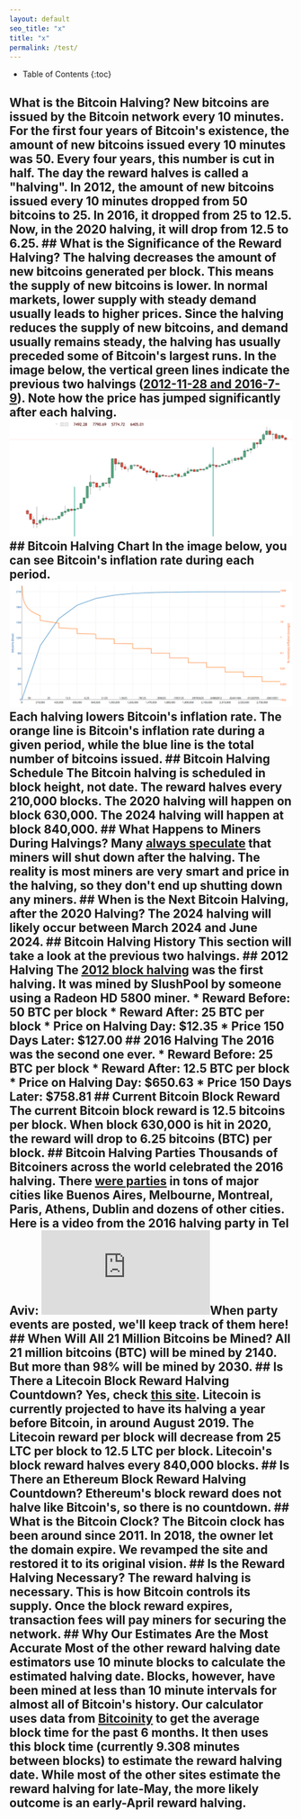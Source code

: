 ```yaml
---
layout: default
seo_title: "x"
title: "x"
permalink: /test/
---
```


* Table of Contents
{:toc}

## What is the Bitcoin Halving? New bitcoins are issued by the Bitcoin network every 10 minutes. For the first four years of Bitcoin's existence, the amount of new bitcoins issued every 10 minutes was 50\. Every four years, this number is cut in half. The day the reward halves is called a "halving". In 2012, the amount of new bitcoins issued every 10 minutes dropped from 50 bitcoins to 25\. In 2016, it dropped from 25 to 12.5\. Now, in the 2020 halving, it will drop from 12.5 to 6.25. ## What is the Significance of the Reward Halving? The halving decreases the amount of new bitcoins generated per block. This means the supply of new bitcoins is lower. In normal markets, lower supply with steady demand usually leads to higher prices. Since the halving reduces the supply of new bitcoins, and demand usually remains steady, the halving has usually preceded some of Bitcoin's largest runs. In the image below, the vertical green lines indicate the previous two halvings ([2012-11-28 and 2016-7-9](https://en.bitcoin.it/wiki/Controlled_supply)). Note how the price has jumped significantly after each halving. ![](/halvingdates.png) ## Bitcoin Halving Chart In the image below, you can see Bitcoin's inflation rate during each period. ![](/inflation.png) Each halving lowers Bitcoin's inflation rate. The orange line is Bitcoin's inflation rate during a given period, while the blue line is the total number of bitcoins issued. ## Bitcoin Halving Schedule The Bitcoin halving is scheduled in block height, not date. The reward halves every 210,000 blocks. The 2020 halving will happen on block 630,000\. The 2024 halving will happen at block 840,000. ## What Happens to Miners During Halvings? Many [always speculate](https://techcrunch.com/2016/07/09/the-reward-for-mining-bitcoin-was-just-cut-in-half/) that miners will shut down after the halving. The reality is most miners are very smart and price in the halving, so they don't end up shutting down any miners. ## When is the Next Bitcoin Halving, after the 2020 Halving? The 2024 halving will likely occur between March 2024 and June 2024\. ## Bitcoin Halving History This section will take a look at the previous two halvings. ## 2012 Halving The [2012 block halving](https://en.bitcoin.it/wiki/Halving_day_2012) was the first halving. It was mined by SlushPool by someone using a Radeon HD 5800 miner. * **Reward Before:** 50 BTC per block * **Reward After:** 25 BTC per block * **Price on Halving Day:** $12.35 * **Price 150 Days Later:** $127.00 ## 2016 Halving The 2016 was the second one ever. * **Reward Before:** 25 BTC per block * **Reward After:** 12.5 BTC per block * **Price on Halving Day:** $650.63 * **Price 150 Days Later:** $758.81 ## Current Bitcoin Block Reward The current Bitcoin block reward is 12.5 bitcoins per block. When block 630,000 is hit in 2020, the reward will drop to 6.25 bitcoins (BTC) per block. ## Bitcoin Halving Parties Thousands of Bitcoiners across the world celebrated the 2016 halving. There [were parties](http://blog.thehalvening.com/bitcoin-halving-parties-2016/) in tons of major cities like Buenos Aires, Melbourne, Montreal, Paris, Athens, Dublin and dozens of other cities. Here is a video from the 2016 halving party in Tel Aviv: <iframe style="height: auto; max-width: 100%;" src="https://www.youtube.com/embed/T0IR8X-Qnqs" allow="autoplay; encrypted-media" allowfullscreen="" frameborder="0"></iframe>When party events are posted, we'll keep track of them here! ## When Will All 21 Million Bitcoins be Mined? All 21 million bitcoins (BTC) will be mined by 2140\. But more than 98% will be mined by 2030. ## Is There a Litecoin Block Reward Halving Countdown? Yes, check [this site](http://litecoinblockhalf.com/). Litecoin is currently projected to have its halving a year before Bitcoin, in around August 2019\. The Litecoin reward per block will decrease from 25 LTC per block to 12.5 LTC per block. Litecoin's block reward halves every 840,000 blocks. ## Is There an Ethereum Block Reward Halving Countdown? Ethereum's block reward does not halve like Bitcoin's, so there is no countdown. ## What is the Bitcoin Clock? The Bitcoin clock has been around since 2011\. In 2018, the owner let the domain expire. We revamped the site and restored it to its original vision. ## Is the Reward Halving Necessary? The reward halving is necessary. This is how Bitcoin controls its supply. Once the block reward expires, transaction fees will pay miners for securing the network. ## Why Our Estimates Are the Most Accurate Most of the other reward halving date estimators use 10 minute blocks to calculate the estimated halving date. Blocks, however, have been mined at less than 10 minute intervals for almost all of Bitcoin's history. Our calculator uses data from [Bitcoinity](https://data.bitcoinity.org/bitcoin/block_time/5y?f=m10&r=month&t=l) to get the average block time for the past 6 months. It then uses this block time (currently 9.308 minutes between blocks) to estimate the reward halving date. While most of the other sites estimate the reward halving for late-May, the more likely outcome is an early-April reward halving.